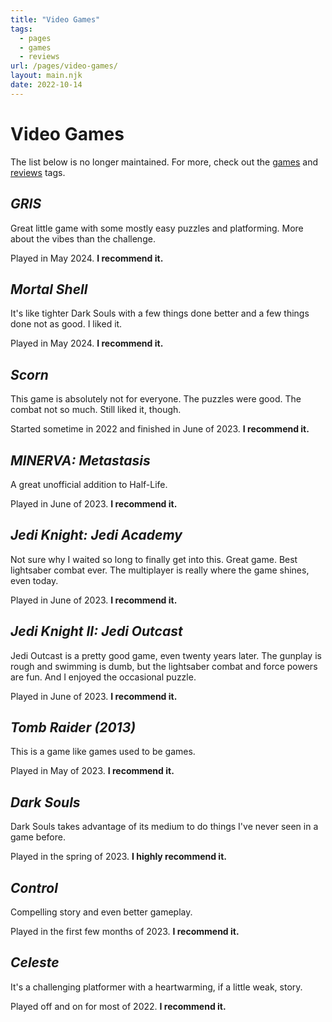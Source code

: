 ```yaml
---
title: "Video Games"
tags:
  - pages
  - games
  - reviews
url: /pages/video-games/
layout: main.njk
date: 2022-10-14
---
```


# Video Games

The list below is no longer maintained. For more, check out the <a href="/tags/games">games</a> and <a href="/tags/reviews">reviews</a> tags.

## *GRIS*

Great little game with some mostly easy puzzles and platforming. More about the vibes than the challenge.

Played in May 2024. **I recommend it.**

## *Mortal Shell*

It's like tighter Dark Souls with a few things done better and a few things done not as good. I liked it.

Played in May 2024. **I recommend it.**

## *Scorn*

This game is absolutely not for everyone. The puzzles were good. The combat not so much. Still liked it, though.

Started sometime in 2022 and finished in June of 2023. **I recommend it.**

## *MINERVA: Metastasis*

A great unofficial addition to Half-Life.

Played in June of 2023. **I recommend it.**

## *Jedi Knight: Jedi Academy*

Not sure why I waited so long to finally get into this. Great game. Best lightsaber combat ever. The multiplayer is really where the game shines, even today.

Played in June of 2023. **I recommend it.**

## *Jedi Knight II: Jedi Outcast*

Jedi Outcast is a pretty good game, even twenty years later. The gunplay is rough and swimming is dumb, but the lightsaber combat and force powers are fun. And I enjoyed the occasional puzzle.

Played in June of 2023. **I recommend it.**

## *Tomb Raider (2013)*

This is a game like games used to be games.

Played in May of 2023. **I recommend it.**

## *Dark Souls*

Dark Souls takes advantage of its medium to do things I've never seen in a game before.

Played in the spring of 2023. **I highly recommend it.**

## *Control*

Compelling story and even better gameplay.

Played in the first few months of 2023. **I recommend it.**

## *Celeste*

It's a challenging platformer with a heartwarming, if a little weak, story.

Played off and on for most of 2022. **I recommend it.**
